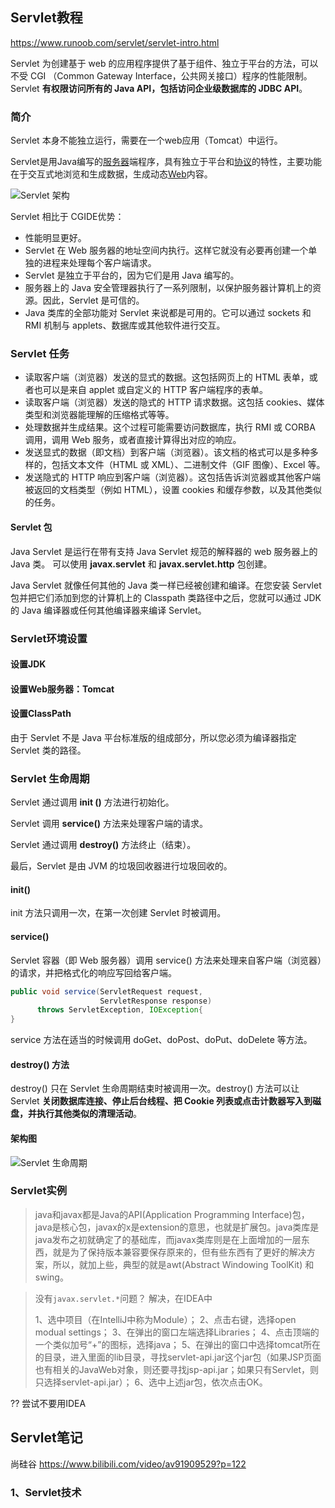 

## Servlet教程

https://www.runoob.com/servlet/servlet-intro.html

Servlet 为创建基于 web 的应用程序提供了基于组件、独立于平台的方法，可以不受 CGI （Common Gateway Interface，公共网关接口）程序的性能限制。Servlet **有权限访问所有的 Java API，包括访问企业级数据库的 JDBC API**。

### 简介

Servlet 本身不能独立运行，需要在一个web应用（Tomcat）中运行。

Servlet是用Java编写的[服务器](https://baike.baidu.com/item/服务器/100571)端程序，具有独立于平台和[协议](https://baike.baidu.com/item/协议/13020269)的特性，主要功能在于交互式地浏览和生成数据，生成动态[Web](https://baike.baidu.com/item/Web/150564)内容。

![Servlet 架构](https://www.runoob.com/wp-content/uploads/2014/07/servlet-arch.jpg)



Servlet 相比于 CGIDE优势：

- 性能明显更好。
- Servlet 在 Web 服务器的地址空间内执行。这样它就没有必要再创建一个单独的进程来处理每个客户端请求。
- Servlet 是独立于平台的，因为它们是用 Java 编写的。
- 服务器上的 Java 安全管理器执行了一系列限制，以保护服务器计算机上的资源。因此，Servlet 是可信的。
- Java 类库的全部功能对 Servlet 来说都是可用的。它可以通过 sockets 和 RMI 机制与 applets、数据库或其他软件进行交互。

### Servlet 任务

- 读取客户端（浏览器）发送的显式的数据。这包括网页上的 HTML 表单，或者也可以是来自 applet 或自定义的 HTTP 客户端程序的表单。
- 读取客户端（浏览器）发送的隐式的 HTTP 请求数据。这包括 cookies、媒体类型和浏览器能理解的压缩格式等等。
- 处理数据并生成结果。这个过程可能需要访问数据库，执行 RMI 或 CORBA 调用，调用 Web 服务，或者直接计算得出对应的响应。
- 发送显式的数据（即文档）到客户端（浏览器）。该文档的格式可以是多种多样的，包括文本文件（HTML 或 XML）、二进制文件（GIF 图像）、Excel 等。
- 发送隐式的 HTTP 响应到客户端（浏览器）。这包括告诉浏览器或其他客户端被返回的文档类型（例如 HTML），设置 cookies 和缓存参数，以及其他类似的任务。

#### Servlet 包

Java Servlet 是运行在带有支持 Java Servlet 规范的解释器的 web 服务器上的 Java 类。 可以使用 **javax.servlet** 和 **javax.servlet.http** 包创建。

Java Servlet 就像任何其他的 Java 类一样已经被创建和编译。在您安装 Servlet 包并把它们添加到您的计算机上的 Classpath 类路径中之后，您就可以通过 JDK 的 Java 编译器或任何其他编译器来编译 Servlet。



### Servlet环境设置



#### 设置JDK



#### 设置Web服务器：Tomcat



#### 设置ClassPath

由于 Servlet 不是 Java 平台标准版的组成部分，所以您必须为编译器指定 Servlet 类的路径。



### Servlet 生命周期

Servlet 通过调用 **init ()** 方法进行初始化。

Servlet 调用 **service()** 方法来处理客户端的请求。

Servlet 通过调用 **destroy()** 方法终止（结束）。

最后，Servlet 是由 JVM 的垃圾回收器进行垃圾回收的。

#### init()

init 方法只调用一次，在第一次创建 Servlet 时被调用。

#### service() 

Servlet 容器（即 Web 服务器）调用 service() 方法来处理来自客户端（浏览器）的请求，并把格式化的响应写回给客户端。

```java
public void service(ServletRequest request, 
                    ServletResponse response) 
      throws ServletException, IOException{
}
```

service 方法在适当的时候调用 doGet、doPost、doPut、doDelete 等方法。

#### destroy() 方法

destroy() 只在 Servlet 生命周期结束时被调用一次。destroy() 方法可以让 Servlet **关闭数据库连接、停止后台线程、把 Cookie 列表或点击计数器写入到磁盘，并执行其他类似的清理活动**。

#### 架构图

![Servlet 生命周期](https://www.runoob.com/wp-content/uploads/2014/07/Servlet-LifeCycle.jpg)

### Servlet实例

> java和javax都是Java的API(Application Programming Interface)包，java是核心包，javax的x是extension的意思，也就是扩展包。java类库是java发布之初就确定了的基础库，而javax类库则是在上面增加的一层东西，就是为了保持版本兼容要保存原来的，但有些东西有了更好的解决方案，所以，就加上些，典型的就是awt(Abstract Windowing ToolKit) 和swing。



> 没有`javax.servlet.*`问题？ 解决，在IDEA中
>
> 1、选中项目（在IntelliJ中称为Module）；
> 2、点击右键，选择open modual settings；
> 3、在弹出的窗口左端选择Libraries；
> 4、点击顶端的一个类似加号“+”的图标，选择java；
> 5、在弹出的窗口中选择tomcat所在的目录，进入里面的lib目录，寻找servlet-api.jar这个jar包（如果JSP页面也有相关的JavaWeb对象，则还要寻找jsp-api.jar；如果只有Servlet，则只选择servlet-api.jar）；
> 6、选中上述jar包，依次点击OK。



?? 尝试不要用IDEA





## Servlet笔记

尚硅谷    https://www.bilibili.com/video/av91909529?p=122

### 1、Servlet技术



